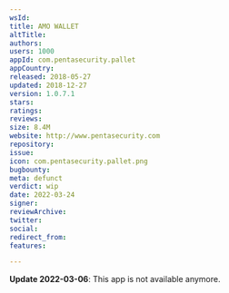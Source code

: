 ```yaml
---
wsId: 
title: AMO WALLET
altTitle: 
authors: 
users: 1000
appId: com.pentasecurity.pallet
appCountry: 
released: 2018-05-27
updated: 2018-12-27
version: 1.0.7.1
stars: 
ratings: 
reviews: 
size: 8.4M
website: http://www.pentasecurity.com
repository: 
issue: 
icon: com.pentasecurity.pallet.png
bugbounty: 
meta: defunct
verdict: wip
date: 2022-03-24
signer: 
reviewArchive: 
twitter: 
social: 
redirect_from: 
features: 

---
```


**Update 2022-03-06**: This app is not available anymore.

